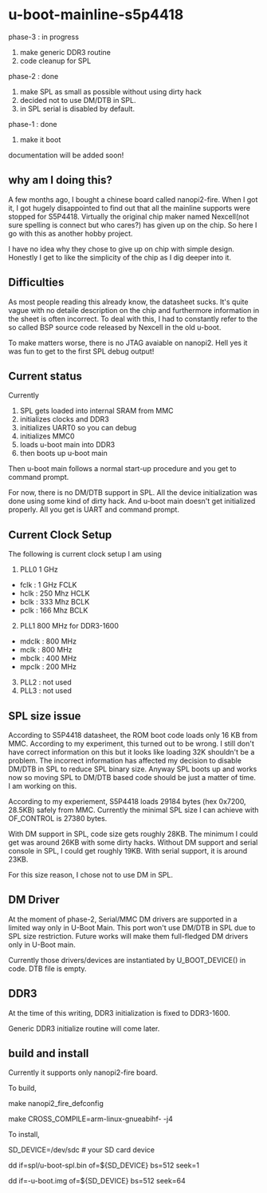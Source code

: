 # u-boot-mainline-s5p4418
phase-3 : in progress
1. make generic DDR3 routine
2. code cleanup for SPL

phase-2 : done
1. make SPL as small as possible without using dirty hack
2. decided not to use DM/DTB in SPL.
3. in SPL serial is disabled by default.

phase-1 : done
1.  make it boot

documentation will be added soon!

## why am I doing this?
A few months ago, I bought a chinese board called nanopi2-fire.
When I got it, I got hugely disappointed to find out that all the mainline supports
were stopped for S5P4418. Virtually the original chip maker named Nexcell(not sure spelling is connect but who cares?) 
has given up on the chip. So here I go with this as another hobby project.

I have no idea why they chose to give up on chip with simple design. Honestly I get to like the simplicity of the chip as I dig deeper into it.

## Difficulties
As most people reading this already know, the datasheet sucks. It's quite vague with no detaile description on the chip
and furthermore information in the sheet is often incorrect.
To deal with this, I had to constantly refer to the so called BSP source code released by Nexcell in the old u-boot.

To make matters worse, there is no JTAG avaiable on nanopi2. Hell yes it was fun to get to the first SPL debug output!

## Current status
Currently
1. SPL gets loaded into internal SRAM from MMC
2. initializes clocks and DDR3
3. initializes UART0 so you can debug
4. initializes MMC0
5. loads u-boot main into DDR3
6. then boots up u-boot main

Then u-boot main follows a normal start-up procedure and you get to command prompt.

For now, there is no DM/DTB support in SPL. All the device initialization was done using some kind of dirty hack.
And u-boot main doesn't get initialized properly. All you get is UART and command prompt.

## Current Clock Setup
The following is current clock setup I am using
1. PLL0   1 GHz
  * fclk   : 1 GHz FCLK
  * hclk   : 250 Mhz HCLK
  * bclk   : 333 Mhz BCLK
  * pclk   : 166 Mhz BCLK
2. PLL1   800 MHz for DDR3-1600
  * mdclk  : 800 MHz
  * mclk   : 800 MHz
  * mbclk  : 400 MHz
  * mpclk  : 200 MHz
3. PLL2   : not used
4. PLL3   : not used

## SPL size issue
According to S5P4418 datasheet, the ROM boot code loads only 16 KB from MMC. According to my experiment, this turned out to be wrong.
I still don't have correct information on this but it looks like loading 32K shouldn't be a problem.
The incorrect information has affected my decision to disable DM/DTB in SPL to reduce SPL binary size.
Anyway SPL boots up and works now so moving SPL to DM/DTB based code should be just a matter of time.
I am working on this.

According to my experiement, S5P4418 loads 29184 bytes (hex 0x7200, 28.5KB) safely from MMC.
Currently the minimal SPL size I can achieve with OF_CONTROL is 27380 bytes.

With DM support in SPL, code size gets roughly 28KB. The minimum I could get was around 26KB with some dirty hacks.
Without DM support and serial console in SPL, I could get roughly 19KB. With serial support, it is around 23KB.

For this size reason, I chose not to use DM in SPL.


## DM Driver

At the moment of phase-2, Serial/MMC DM drivers are supported in a limited way only in U-Boot Main.
This port won't use DM/DTB in SPL due to SPL size restriction.
Future works will make them full-fledged DM drivers only in U-Boot main.

Currently those drivers/devices are instantiated by U_BOOT_DEVICE() in code. DTB file is empty.

## DDR3
At the time of this writing, DDR3 initialization is fixed to DDR3-1600.

Generic DDR3 initialize routine will come later.

## build and install
Currently it supports only nanopi2-fire board.

To build,

make nanopi2_fire_defconfig

make CROSS_COMPILE=arm-linux-gnueabihf-  -j4

To install,

SD_DEVICE=/dev/sdc      # your SD card device

dd if=spl/u-boot-spl.bin of=${SD_DEVICE} bs=512 seek=1

dd if=-u-boot.img of=${SD_DEVICE} bs=512 seek=64
